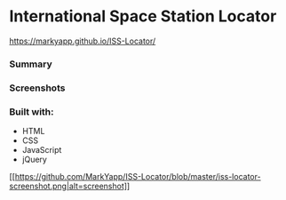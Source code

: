 <h1>International Space Station Locator</h1>

https://markyapp.github.io/ISS-Locator/

<h3>Summary</h3>

<h3>Screenshots</h3>

<h3>Built with:</h3>
<ul>
  <li>HTML</li>
  <li>CSS</li>
  <li>JavaScript</li>
  <li>jQuery</li>
</ul>
  
[[https://github.com/MarkYapp/ISS-Locator/blob/master/iss-locator-screenshot.png|alt=screenshot]]
